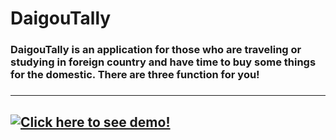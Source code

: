 # DaigouTally  
### DaigouTally is an application for those who are traveling or studying in foreign country and have time to buy some things for the domestic. There are three function for you!  
#####
----------------------------------------
[![](image "Click here to see demo!")][demo]
---------------------------------------

[demo]:https://www.bilibili.com/video/av47418545/ "demo"
